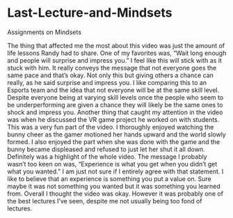 # Last-Lecture-and-Mindsets
Assignments on Mindsets



The thing that affected me the most about this video was just the amount of life lessons Randy had to share. One of my favorites was, 
“Wait long enough and people will surprise and impress you.”
I feel like this will stick with as it stuck with him. It really conveys the message that not everyone goes the same pace and that’s okay. Not only this but giving others a chance can really, as he said surprise and impress you. I like comparing this to an Esports team and the idea that not everyone will be at the same skill level. Despite everyone being at varying skill levels once the people who seem to be underperforming are given a chance they will likely be the same ones to shock and impress you. 
Another thing that caught my attention in the video was when he discussed the VR game project he worked on with students. This was a very fun part of the video. I thoroughly enjoyed watching the bunny cheer as the gamer motioned her hands upward and the world slowly formed. I also enjoyed the part when she was done with the game and the bunny became displeased and refused to just let her shut it all down. Definitely was a highlight of the whole video.
The message I probably wasn’t too keen on was,
		“Experience is what you get when you didn’t get what you wanted.”
I am just not sure if I entirely agree with that statement. I like to believe that an experience is something you put a value on. Sure maybe it was not something you wanted but it was something you learned from.
Overall I thought the video was okay. However it was probably one of the best lectures I’ve seen, despite me not usually being too fond of lectures.
